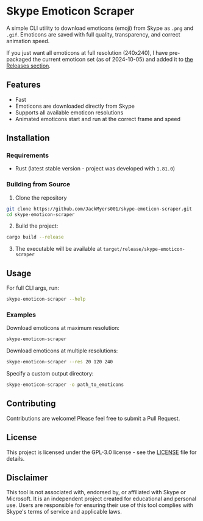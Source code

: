 # Skype Emoticon Scraper

A simple CLI utility to download emoticons (emoji) from Skype as `.png` and `.gif`. Emoticons are saved with full quality, transparency, and correct animation speed.

If you just want all emoticons at full resolution (240x240), I have pre-packaged the current emoticon set (as of 2024-10-05) and added it to [the Releases section](https://github.com/JackMyers001/skype-emoticon-scraper/releases).

## Features

- Fast
- Emoticons are downloaded directly from Skype
- Supports all available emoticon resolutions
- Animated emoticons start and run at the correct frame and speed

## Installation

### Requirements

- Rust (latest stable version - project was developed with `1.81.0`)

### Building from Source

1. Clone the repository

```bash
git clone https://github.com/JackMyers001/skype-emoticon-scraper.git
cd skype-emoticon-scraper
```

2. Build the project:

```bash
cargo build --release
```

3. The executable will be available at `target/release/skype-emoticon-scraper`

## Usage

For full CLI args, run:

```bash
skype-emoticon-scraper --help
```

### Examples

Download emoticons at maximum resolution:

```bash
skype-emoticon-scraper
```

Download emoticons at multiple resolutions:

```bash
skype-emoticon-scraper --res 20 120 240
```

Specify a custom output directory:

```bash
skype-emoticon-scraper -o path_to_emoticons
```

## Contributing

Contributions are welcome! Please feel free to submit a Pull Request.

## License

This project is licensed under the GPL-3.0 license - see the [LICENSE](LICENSE) file for details.

## Disclaimer

This tool is not associated with, endorsed by, or affiliated with Skype or Microsoft. It is an independent project created for educational and personal use. Users are responsible for ensuring their use of this tool complies with Skype's terms of service and applicable laws.
